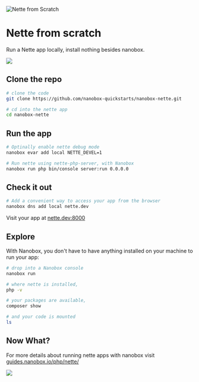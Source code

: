 ![Nette from Scratch](https://guides.nanobox.io/assets/quickstart-icons/nette.png)

# Nette from scratch

Run a Nette app locally, install nothing besides nanobox.

<a href="https://nanobox.io/download"><img src="https://guides.nanobox.io/assets/quickstart-icons/download.png" /></a>


## Clone the repo

```bash
# clone the code
git clone https://github.com/nanobox-quickstarts/nanobox-nette.git

# cd into the nette app
cd nanobox-nette
```

## Run the app

```bash
# Optinally enable nette debug mode
nanobox evar add local NETTE_DEVEL=1

# Run nette using nette-php-server, with Nanobox
nanobox run php bin/console server:run 0.0.0.0
```

## Check it out

```bash
# Add a convenient way to access your app from the browser
nanobox dns add local nette.dev
```

Visit your app at <a href="http://nette.dev:8000" target="\_blank">nette.dev:8000</a>

## Explore

With Nanobox, you don't have to have anything installed on your machine to run your app:

```bash
# drop into a Nanobox console
nanobox run

# where nette is installed,
php -v

# your packages are available,
composer show

# and your code is mounted
ls
```

## Now What?
For more details about running nette apps with nanobox visit [guides.nanobox.io/php/nette/](https://guides.nanobox.io/php/nette/)

<a href="https://nanobox.io"><img src="https://guides.nanobox.io/assets/quickstart-icons/footer.png" /></a>
